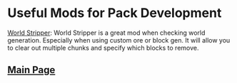 
# Useful Mods for Pack Development


[World Stripper](https://www.curseforge.com/minecraft/mc-mods/world-stripper): World Stripper is a great mod when checking world generation. Especially when using custom ore or block gen. It will allow you to clear out multiple chunks and specify which blocks to remove.


## [**Main Page**](/modpack-dev)